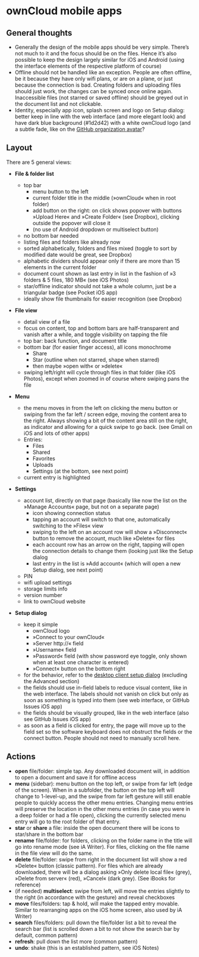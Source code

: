 # ownCloud mobile apps


## General thoughts

* Generally the design of the mobile apps should be very simple. There’s not much to it and the focus should be on the files. Hence it’s also possible to keep the design largely similar for iOS and Android (using the interface elements of the respective platform of course)
* Offline should not be handled like an exception. People are often offline, be it because they have only wifi plans, or are on a plane, or just because the connection is bad. Creating folders and uploading files should just work, the changes can be synced once online again. Inaccessible files (not starred or saved offline) should be greyed out in the document list and not clickable.
* Identity, especially app icon, splash screen and logo on Setup dialog: better keep in line with the web interface (and more elegant look) and have dark blue background (#1d2d42) with a white ownCloud logo (and a subtle fade, like on the [GitHub organization avatar](https://github.com/owncloud/)?


## Layout

There are 5 general views:

* **File & folder list**
  * top bar
    * menu button to the left
    * current folder title in the middle (»ownCloud« when in root folder)
    * add button on the right: on click shows popover with buttons »Upload Here« and »Create Folder« (see Dropbox), clicking outside the popover will close it
    * (no use of Android dropdown or multiselect button)
  * no bottom bar needed
  * listing files and folders like already now
  * sorted alphabetically, folders and files mixed (toggle to sort by modified date would be great, see Dropbox)
  * alphabetic dividers should appear only if there are more than 15 elements in the current folder
  * document count shown as last entry in list in the fashion of »3 folders & 5 files, 180 MB« (see iOS Photos)
  * star/offline indicator should not take a whole column, just be a triangular badge (see Pocket iOS app)
  * ideally show file thumbnails for easier recognition (see Dropbox)

* **File view**
  * detail view of a file
  * focus on content, top and bottom bars are half-transparent and vanish after a while, and toggle visibility on tapping the file
  * top bar: back function, and document title
  * bottom bar (for easier finger access), all icons monochrome
    * Share
    * Star (outline when not starred, shape when starred)
    * then maybe »open with« or »delete«
  * swiping left/right will cycle through files in that folder (like iOS Photos), except when zoomed in of course where swiping pans the file

* **Menu**
  * the menu moves in from the left on clicking the menu button or swiping from the far left / screen edge, moving the content area to the right. Always showing a bit of the content area still on the right, as indicator and allowing for a quick swipe to go back. (see Gmail on iOS and lots of other apps)
  * Entries:
    * Files
    * Shared
    * Favorites
    * Uploads
    * Settings (at the bottom, see next point)
  * current entry is highlighted

* **Settings**
  * account list, directly on that page (basically like now the list on the »Manage Accounts« page, but not on a separate page)
    * icon showing connection status
    * tapping an account will switch to that one, automatically switching to the »Files« view
    * swiping to the left on an account row will show a »Disconnect« button to remove the account, much like »Delete« for files
    * each account row has an arrow on the right, tapping will open the connection details to change them (looking just like the Setup dialog
    * last entry in the list is »Add account« (which will open a new Setup dialog, see next point)
  * PIN
  * wifi upload settings
  * storage limits info
  * version number
  * link to ownCloud website

* **Setup dialog**
  * keep it simple
    * ownCloud logo
    * »Connect to your ownCloud«
    * »Server http://« field
    * »Username« field
    * »Password« field (with show password eye toggle, only shown when at least one character is entered)
    * »Connect« button on the bottom right
  * for the behavior, refer to the [desktop client setup dialog](https://github.com/owncloud/mockups/blob/master/desktop/README.md#setup) (excluding the Advanced section)
  * the fields should use in-field labels to reduce visual content, like in the web interface. The labels should not vanish on click but only as soon as something is typed into them (see web interface, or GitHub Issues iOS app)
  * the fields should be visually grouped, like in the web interface (also see GitHub Issues iOS app)
  * as soon as a field is clicked for entry, the page will move up to the field set so the software keyboard does not obstruct the fields or the connect button. People should not need to manually scroll here.


## Actions

* **open** file/folder: simple tap. Any downloaded document will, in addition to open a document and save it for offline access
* **menu** (sidebar): menu button on the top left, or swipe from far left (edge of the screen). When in a subfolder, the button on the top left will change to 1-level-up, and the swipe from far left gesture will still enable people to quickly access the other menu entries. Changing menu entries will preserve the location in the other menu entries (in case you were in a deep folder or had a file open), clicking the currently selected menu entry will go to the root folder of that entry.
* **star** or **share** a file: inside the open document there will be icons to star/share in the bottom bar
* **rename** file/folder: for folders, clicking on the folder name in the title will go into rename mode (see iA Writer). For files, clicking on the file name in the file view will do the same.
* **delete** file/folder: swipe from right in the document list will show a red »Delete« button (classic pattern). For files which are already downloaded, there will be a dialog asking »Only delete local file« (grey), »Delete from server« (red), »Cancel« (dark grey). (See iBooks for reference)
* (if needed) **multiselect**: swipe from left, will move the entries slightly to the right (in accordance with the gesture) and reveal checkboxes
* **move** files/folders: tap & hold, will make the tapped entry movable. Similar to rearranging apps on the iOS home screen, also used by iA Writer)
* **search** files/folders: pull down the file/folder list a bit to reveal the search bar (list is scrolled down a bit to not show the search bar by default, common pattern)
* **refresh**: pull down the list more (common pattern)
* **undo**: shake (this is an established pattern, see iOS Notes)

